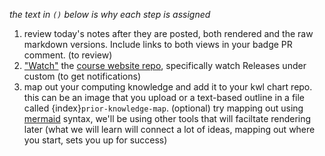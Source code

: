 *the text in `()` below is *why* each step is assigned*

1. review today's notes after they are posted, both rendered and the raw markdown versions. Include links to both views in your badge PR comment. (to review)
2. ["Watch"](https://docs.github.com/en/account-and-profile/managing-subscriptions-and-notifications-on-github/setting-up-notifications/configuring-notifications#configuring-your-watch-settings-for-an-individual-repository) the [course website repo](https://github.com/compsys-progtools/fall2025), specifically watch Releases under custom  (to get notifications)
3. map out your computing knowledge and add it to your kwl chart repo. this can be an image that you upload or a text-based outline in a file called {index}`prior-knowledge-map`. (optional) try mapping out using [mermaid](https://mermaid-js.github.io/mermaid/#/) syntax, we'll be using other tools that will faciltate rendering later (what we will learn will connect a lot of ideas, mapping out where you start, sets you up for success)